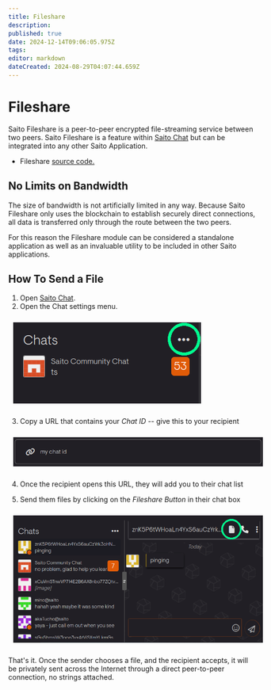 ```yaml
---
title: Fileshare
description: 
published: true
date: 2024-12-14T09:06:05.975Z
tags: 
editor: markdown
dateCreated: 2024-08-29T04:07:44.659Z
---
```


# Fileshare

Saito Fileshare is a peer-to-peer encrypted file-streaming service between two peers. Saito Fileshare is a feature within [Saito Chat](https://saito.io/chat/) but can be integrated into any other Saito Application.

- Fileshare [source code.](https://github.com/SaitoTech/saito-lite-rust/tree/master/mods/fileshare)

## No Limits on Bandwidth

The size of bandwidth is not artificially limited in any way. Because Saito Fileshare only uses the blockchain to establish securely direct connections, all data is transferred only through the route between the two peers.

For this reason the Fileshare module can be considered a standalone application as well as an invaluable utility to be included in other Saito applications.

## How To Send a File

1. Open [Saito Chat](https://saito.io/chat/).
2. Open the Chat settings menu.

<img src="/chat-id.png" style="padding:10px" />

3. Copy a URL that contains your *Chat ID* -- give this to your recipient

<img src="/my-chat-id.png" style="width: 600px; padding:10px" />

4. Once the recipient opens this URL, they will add you to their chat list

5. Send them files by clicking on the *Fileshare Button* in their chat box

<img src="/chat-file.png" style="width: 600px; padding:10px" />

That's it. Once the sender chooses a file, and the recipient accepts, it will be privately sent across the Internet through a direct peer-to-peer connection, no strings attached. 